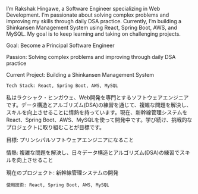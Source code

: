 I’m Rakshak Hingawe, a Software Engineer specializing in Web Development. I’m passionate about solving complex problems and improving my skills through daily DSA practice. Currently, I’m building a Shinkansen Management System using React, Spring Boot, AWS, and MySQL. My goal is to keep learning and taking on challenging projects.

Goal: Become a Principal Software Engineer

Passion: Solving complex problems and improving through daily DSA practice

Current Project: Building a Shinkansen Management System

    Tech Stack: React, Spring Boot, AWS, MySQL


私はラクシャク・ヒンガウェ、Web開発を専門とするソフトウェアエンジニアです。データ構造とアルゴリズム(DSA)の練習を通じて、複雑な問題を解決し、スキルを向上させることに情熱を持っています。現在、新幹線管理システムをReact、Spring Boot、AWS、MySQLを使って開発中です。学び続け、挑戦的なプロジェクトに取り組むことが目標です。

目標: プリンシパルソフトウェアエンジニアになること

情熱: 複雑な問題を解決し、日々データ構造とアルゴリズム(DSA)の練習でスキルを向上させること

現在のプロジェクト: 新幹線管理システムの開発

    使用技術: React, Spring Boot, AWS, MySQL


